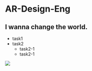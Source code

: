 # AR-Design-Eng
## I wanna change the world.

* task1
* task2
  * task2-1
  * task2-1

 ![](https://media.cnn.com/api/v1/images/stellar/prod/230925095158-01-bruce-willis-emma-willis-file.jpg?c=16x9&q=h_438,w_780,c_fill)


